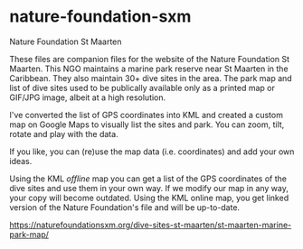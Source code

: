 # nature-foundation-sxm
Nature Foundation St Maarten

These files are companion files for the website of the Nature Foundation St Maarten.
This NGO maintains a marine park reserve near St Maarten in the Caribbean. 
They also maintain 30+ dive sites in the area. The park map and list of dive sites used to be publically available only as a printed map or GIF/JPG image, albeit at a high resolution.

I've converted the list of GPS coordinates into KML and created a custom map on Google Maps to visually list the sites and park. You can zoom, tilt, rotate and play with the data.

If you like, you can (re)use the map data (i.e. coordinates) and add your own ideas.

Using the KML _offline_ map you can get a list of the GPS coordinates of the dive sites and use them in your own way. If we modify our map in any way, your copy will become outdated.
Using the KML online map, you get linked version of the Nature Foundation's file and will be up-to-date.

https://naturefoundationsxm.org/dive-sites-st-maarten/st-maarten-marine-park-map/
